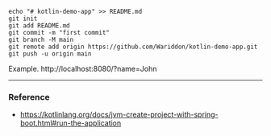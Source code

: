 ```
echo "# kotlin-demo-app" >> README.md
git init
git add README.md
git commit -m "first commit"
git branch -M main
git remote add origin https://github.com/Wariddon/kotlin-demo-app.git
git push -u origin main

```

Example. 
http://localhost:8080/?name=John

---
### Reference 

- https://kotlinlang.org/docs/jvm-create-project-with-spring-boot.html#run-the-application